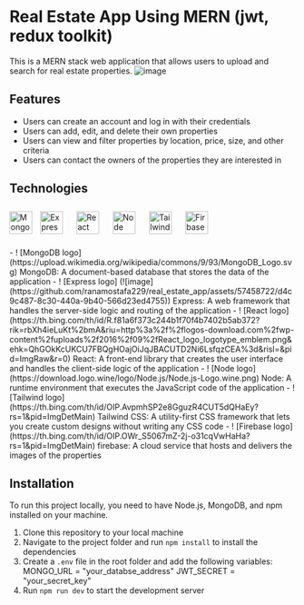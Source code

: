 
# Real Estate App Using MERN (jwt, redux toolkit)

This is a MERN stack web application that allows users to upload and search for real estate properties.
![image](https://github.com/ranamostafa229/real_estate_app/assets/57458722/d4c9c487-8c30-440a-9b40-566d23ed4755)
## Features

- Users can create an account and log in with their credentials
- Users can add, edit, and delete their own properties
- Users can view and filter properties by location, price, size, and other criteria
- Users can contact the owners of the properties they are interested in

## Technologies
<p align="left" style="justify-content:space-between">
  <img src="https://upload.wikimedia.org/wikipedia/commons/9/93/MongoDB_Logo.svg" alt="MongoDB" width="40" height="40" style="margin: "10px""/>
  <img src="https://github.com/ranamostafa229/real_estate_app/assets/57458722/d4c9c487-8c30-440a-9b40-566d23ed4755" alt="Express" width="40" height="40" style="margin: 10"/>
  <img src="https://th.bing.com/th/id/R.f81a6f373c244b1f70f4b7402b5ab372?rik=rbXh4ieLuKt%2bmA&riu=http%3a%2f%2flogos-download.com%2fwp-content%2fuploads%2f2016%2f09%2fReact_logo_logotype_emblem.png&ehk=QhGOkKcUKCU7FBQgHOajOiJqJBACUTD2Ni6LsfqzCEA%3d&risl=&pid=ImgRaw&r=0" alt="React" width="40" height="40" style="margin: 10"/>
  <img src="https://download.logo.wine/logo/Node.js/Node.js-Logo.wine.png" alt="Node" width="40" height="40" style="margin:10"/>
  <img src="https://th.bing.com/th/id/OIP.AvpmhSP2e8GguzR4CUT5dQHaEy?rs=1&pid=ImgDetMain" alt="Tailwind" width="40" height="40" style="margin:10"/>
  <img src="https://th.bing.com/th/id/OIP.OWr_S5067mZ-2j-o31cqVwHaHa?rs=1&pid=ImgDetMain" alt="Firbase" width="40" height="40" style="margin:10"/>
</p>
- ! [MongoDB logo] (https://upload.wikimedia.org/wikipedia/commons/9/93/MongoDB_Logo.svg) MongoDB: A document-based database that stores the data of the application
- ! [Express logo] (![image](https://github.com/ranamostafa229/real_estate_app/assets/57458722/d4c9c487-8c30-440a-9b40-566d23ed4755)) Express: A web framework that handles the server-side logic and routing of the application
- ! [React logo] (https://th.bing.com/th/id/R.f81a6f373c244b1f70f4b7402b5ab372?rik=rbXh4ieLuKt%2bmA&riu=http%3a%2f%2flogos-download.com%2fwp-content%2fuploads%2f2016%2f09%2fReact_logo_logotype_emblem.png&ehk=QhGOkKcUKCU7FBQgHOajOiJqJBACUTD2Ni6LsfqzCEA%3d&risl=&pid=ImgRaw&r=0) React: A front-end library that creates the user interface and handles the client-side logic of the application
- ! [Node logo] (https://download.logo.wine/logo/Node.js/Node.js-Logo.wine.png) Node: A runtime environment that executes the JavaScript code of the application
- ! [Tailwind logo] (https://th.bing.com/th/id/OIP.AvpmhSP2e8GguzR4CUT5dQHaEy?rs=1&pid=ImgDetMain) Tailwind CSS: A utility-first CSS framework that lets you create custom designs without writing any CSS code
- ! [Firebase logo] (https://th.bing.com/th/id/OIP.OWr_S5067mZ-2j-o31cqVwHaHa?rs=1&pid=ImgDetMain) firebase: A cloud service that hosts and delivers the images of the properties

## Installation

To run this project locally, you need to have Node.js, MongoDB, and npm installed on your machine.

1. Clone this repository to your local machine
2. Navigate to the project folder and run `npm install` to install the dependencies
3. Create a `.env` file in the root folder and add the following variables:
MONGO_URL = "your_databse_address"
JWT_SECRET = "your_secret_key"
4. Run `npm run dev` to start the development server
